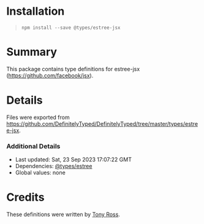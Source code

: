 # Installation
> `npm install --save @types/estree-jsx`

# Summary
This package contains type definitions for estree-jsx (https://github.com/facebook/jsx).

# Details
Files were exported from https://github.com/DefinitelyTyped/DefinitelyTyped/tree/master/types/estree-jsx.

### Additional Details
 * Last updated: Sat, 23 Sep 2023 17:07:22 GMT
 * Dependencies: [@types/estree](https://npmjs.com/package/@types/estree)
 * Global values: none

# Credits
These definitions were written by [Tony Ross](https://github.com/antross).
